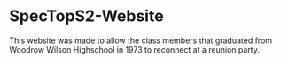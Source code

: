 # SpecTopS2-Website
This website was made to allow the class members that graduated from Woodrow Wilson Highschool in 1973 to reconnect at a reunion party.
